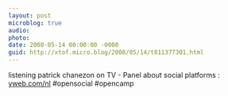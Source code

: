 ```yaml
---
layout: post
microblog: true
audio: 
photo: 
date: 2008-05-14 00:00:00 -0000
guid: http://xtof.micro.blog/2008/05/14/t811377301.html
---
```

listening patrick chanezon on TV - Panel about social platforms : [yweb.com/nl](http://yweb.com/nl) #opensocial #opencamp
